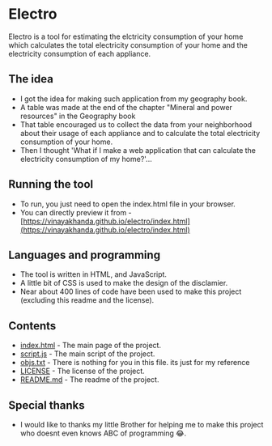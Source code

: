 # Electro 
Electro is a tool for estimating the elctricity consumption of your home which calculates the total electricity consumption of your home and the electricity consumption of each appliance.
## The idea
- I got the idea for making such application from my geography book.
- A table was made at the end of the chapter "Mineral and power resources" in the Geography book 
- That table encouraged us to collect the data from your neighborhood about their usage of each appliance  and to calculate the total electricity consumption of your home.
- Then I thought 'What if I make a web application that can calculate the electricity consumption of my home?'...
## Running the tool
- To run, you just need to open the index.html file in your browser.
- You can directly preview it from - [https://vinayakhanda.github.io/electro/index.html](https://vinayakhanda.github.io/electro/index.html)
## Languages and programming 
- The tool is written in HTML, and JavaScript.
- A little bit of CSS is used to make the design of the disclamier.
- Near about 400 lines of code have been used to make this project (excluding this readme and the license).
## Contents
- [index.html](index.html) - The main page of the project.
- [script.js](script.js) - The main script of the project.
- [objs.txt](objs.txt) - There is nothing for you in this file. its just for my reference 
- [LICENSE](LICENSE) - The license of the project.
- [README.md](README.md) - The readme of the project.
## Special thanks
- I would like to thanks my little Brother for helping me to make this project who doesnt even knows ABC of programming 😂.